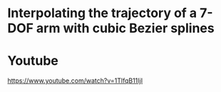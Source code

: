 # Interpolating the trajectory of a 7-DOF arm with cubic Bezier splines


# Youtube
https://www.youtube.com/watch?v=1TlfqB11IjI
